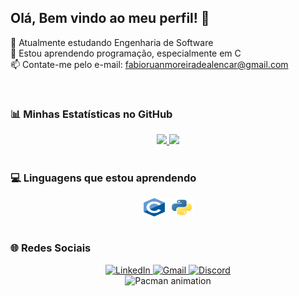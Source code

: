## Olá, Bem vindo ao meu perfil! 👋

🔭 Atualmente estudando Engenharia de Software  
🌱 Estou aprendendo programação, especialmente em C  
📫 Contate-me pelo e-mail: [fabioruanmoreiradealencar@gmail.com](mailto:fabioruanmoreiradealencar@gmail.com)  

<br>

### 📊 Minhas Estatísticas no GitHub
<div align="center">
  <a href="https://github.com/ofxzinho">
    <img height="180em" src="https://github-readme-stats.vercel.app/api?username=ofxzinho&show_icons=true&theme=dark&include_all_commits=true&count_private=true"/>
    <img height="180em" src="https://github-readme-stats.vercel.app/api/top-langs/?username=ofxzinho&layout=compact&langs_count=16&theme=dark"/>
  </a>
</div>

<br>

### 💻 Linguagens que estou aprendendo
<div align="center">
  <img align="center" height="30" width="40" src="https://raw.githubusercontent.com/devicons/devicon/master/icons/c/c-original.svg">
  <img align="center" height="30" width="40" src="https://raw.githubusercontent.com/devicons/devicon/master/icons/python/python-original.svg">
</div>

<br>

### 🌐 Redes Sociais
<div align="center">
  <a href="https://www.linkedin.com/in/fábio-ruan-b84306365" target="_blank">
    <img src="https://img.shields.io/badge/-LinkedIn-%230077B5?style=for-the-badge&logo=linkedin&logoColor=white" alt="LinkedIn">
  </a>
  
  <a href="mailto:fabioruanmoreiradealencar@gmail.com" target="_blank">
    <img src="https://img.shields.io/badge/-Gmail-%23D14836?style=for-the-badge&logo=gmail&logoColor=white" alt="Gmail">
  </a>
  
  <a href="https://discord.com/users/o_fxx" target="_blank">
    <img src="https://img.shields.io/badge/Discord-%235865F2?style=for-the-badge&logo=discord&logoColor=white" alt="Discord">
  </a>
</div>
<div align="center">
  <img src="https://i.pinimg.com/originals/c6/e2/2c/c6e22c1062dae86c08c85d64b0735fd9.gif" alt="Pacman animation" width="300"/>
</div>
